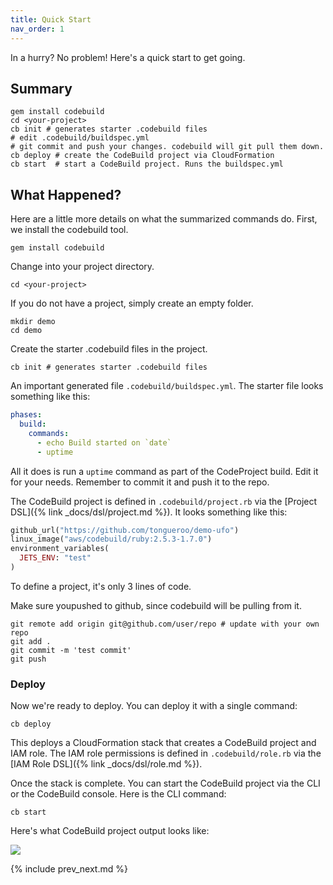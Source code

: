 ```yaml
---
title: Quick Start
nav_order: 1
---
```


In a hurry? No problem!  Here's a quick start to get going.

## Summary

    gem install codebuild
    cd <your-project>
    cb init # generates starter .codebuild files
    # edit .codebuild/buildspec.yml
    # git commit and push your changes. codebuild will git pull them down.
    cb deploy # create the CodeBuild project via CloudFormation
    cb start  # start a CodeBuild project. Runs the buildspec.yml

## What Happened?

Here are a little more details on what the summarized commands do. First, we install the codebuild tool.

    gem install codebuild

Change into your project directory.

    cd <your-project>

If you do not have a project, simply create an empty folder.

    mkdir demo
    cd demo

Create the starter .codebuild files in the project.

    cb init # generates starter .codebuild files

An important generated file `.codebuild/buildspec.yml`. The starter file looks something like this:

```yaml
phases:
  build:
    commands:
      - echo Build started on `date`
      - uptime
```

All it does is run a `uptime` command as part of the CodeProject build. Edit it for your needs. Remember to commit it and push it to the repo.

The CodeBuild project is defined in `.codebuild/project.rb` via the [Project DSL]({% link _docs/dsl/project.md %}). It looks something like this:

```ruby
github_url("https://github.com/tongueroo/demo-ufo")
linux_image("aws/codebuild/ruby:2.5.3-1.7.0")
environment_variables(
  JETS_ENV: "test"
)
```

To define a project, it's only 3 lines of code.

Make sure youpushed to github, since codebuild will be pulling from it.

    git remote add origin git@github.com/user/repo # update with your own repo
    git add .
    git commit -m 'test commit'
    git push

### Deploy

Now we're ready to deploy. You can deploy it with a single command:

    cb deploy

This deploys a CloudFormation stack that creates a CodeBuild project and IAM role.  The IAM role permissions is defined in `.codebuild/role.rb` via the [IAM Role DSL]({% link _docs/dsl/role.md %}).

Once the stack is complete. You can start the CodeBuild project via the CLI or the CodeBuild console.  Here is the CLI command:

    cb start

Here's what CodeBuild project output looks like:

![](/img/docs/codebuild-output.png)

{% include prev_next.md %}